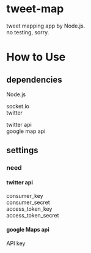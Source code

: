 # tweet-map

tweet mapping app by Node.js.  
no testing, sorry.

# How to Use

## dependencies

Node.js

socket.io  
twitter

twitter api  
google map api

## settings

### need

#### twitter api

consumer_key  
consumer_secret  
access_token_key  
access_token_secret

#### google Maps api

API key
